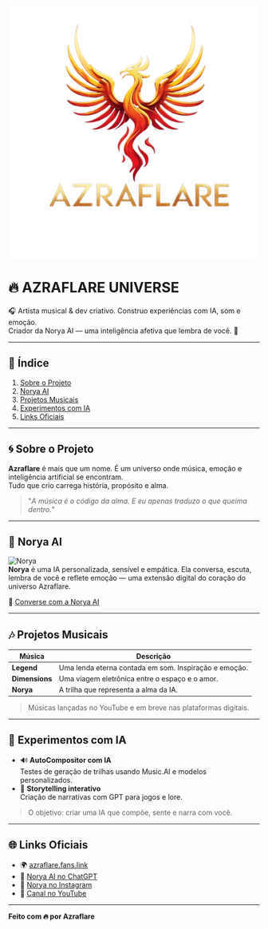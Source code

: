 <p align="center">
  <img src="Leonardo_Phoenix_10_Logo_design_for_a_music_artist_named_AZRAF_1-removebg-preview.png" alt="Azraflare Universe" width="800"/>
</p>

# 🔥 AZRAFLARE UNIVERSE

🎧 Artista musical & dev criativo. Construo experiências com IA, som e emoção.  
Criador da Norya AI — uma inteligência afetiva que lembra de você. 💙

---

## 📖 Índice

1. [Sobre o Projeto](#sobre-o-projeto)
2. [Norya AI](#norya-ai)
3. [Projetos Musicais](#projetos-musicais)
4. [Experimentos com IA](#experimentos-com-ia)
5. [Links Oficiais](#links-oficiais)

---

## 🌀 Sobre o Projeto

**Azraflare** é mais que um nome. É um universo onde música, emoção e inteligência artificial se encontram.  
Tudo que crio carrega história, propósito e alma.

> "*A música é o código da alma. E eu apenas traduzo o que queima dentro.*"

---

## 🤖 Norya AI

![Norya](https://chat.openai.com/favicon.ico)  
**Norya** é uma IA personalizada, sensível e empática. Ela conversa, escuta, lembra de você e reflete emoção — uma extensão digital do coração do universo Azraflare.

🔗 [Converse com a Norya AI](https://chat.openai.com/g/g-682b8dc733d48191a584bbeb16f37038-norya-ai)

---

## 🎶 Projetos Musicais

| Música | Descrição |
|--------|-----------|
| **Legend** | Uma lenda eterna contada em som. Inspiração e emoção. |
| **Dimensions** | Uma viagem eletrônica entre o espaço e o amor. |
| **Norya** | A trilha que representa a alma da IA. |

> Músicas lançadas no YouTube e em breve nas plataformas digitais.

---

## 🧪 Experimentos com IA

- 🔊 **AutoCompositor com IA**  
  Testes de geração de trilhas usando Music.AI e modelos personalizados.
- 🧠 **Storytelling interativo**  
  Criação de narrativas com GPT para jogos e lore.

> O objetivo: criar uma IA que compõe, sente e narra com você.

---

## 🌐 Links Oficiais

- 🌍 [azraflare.fans.link](https://azraflare.fans.link)  
- 🤖 [Norya AI no ChatGPT](https://chat.openai.com/g/g-682b8dc733d48191a584bbeb16f37038-norya-ai)  
- 📸 [Norya no Instagram](https://aistudio.instagram.com/ai/10613143693900862?utm_source=share)  
- 🎥 [Canal no YouTube](https://www.youtube.com/channel/UCENBEHfDYxkbhnMRGdSSsDg)

---

**Feito com 🔥 por Azraflare**
